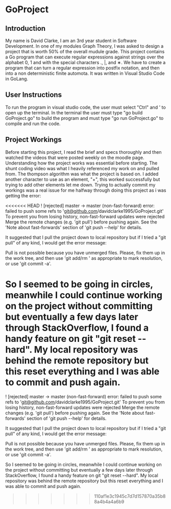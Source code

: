 # GoProject

## Introduction

My name is David Clarke, I am an 3rd year student in Software Development. In one of my modules Graph Theory, I was asked to design a project that is worth 50% of the overall mudule grade. This project contains a Go program that can execute regular expressions against strings over the alphabet 0, 1 and with the special characters ., |, and ∗. We have to create a program that can turn a regular expression into postfix notation, and then into a non deterministic finite automota. It was written in Visual Studio Code in GoLang. 

## User Instructions

To run the program in visual studio code, the user must select "Ctrl" and ' to open up the terminal. In the terminal the user must type "go build GoProject.go" to build the program and must type "go run GoProject.go" to compile and run the code.

## Project Workings

Before starting this project, I read the brief and specs thoroughly and then watched the videos that were posted weekly on the moodle page. Understanding how the project works was essential before starting. The shunt coding video was what I heavily referenced my work on and pulled from. The thompson algorithm was what the project is based on. I added another character to use as an element, "+", this worked successfully but trying to add other elements let me down. Trying to actually commit my workings was a real issue for me halfway through doing this project as i was getting the error:

<<<<<<< HEAD
! [rejected] master -> master (non-fast-forward) error: failed to push some refs to 'git@github.com/davidclarke1995/GoProject.git' To prevent you from losing history, non-fast-forward updates were rejected Merge the remote changes (e.g. 'git pull') before pushing again. See the 'Note about fast-forwards' section of 'git push --help' for details.

It suggested that I pull the project down to local repository but if I tried a "git pull" of any kind, I would get the error message:

Pull is not possible because you have unmerged files. Please, fix them up in the work tree, and then use 'git add/rm ' as appropriate to mark resolution, or use 'git commit -a'.

So I seemed to be going in circles, meanwhile I could continue working on the project without committing but eventually a few days later through StackOverflow, I found a handy feature on git "git reset --hard". My local repository was behind the remote repository but this reset everything and I was able to commit and push again. 
=======
! [rejected]        master -> master (non-fast-forward)
error: failed to push some refs to 'git@github.com/davidclarke1995/GoProject.git'
To prevent you from losing history, non-fast-forward updates were rejected
Merge the remote changes (e.g. 'git pull') before pushing again.  See the
'Note about fast-forwards' section of 'git push --help' for details.

It suggested that I pull the project down to local repository but if I tried a "git pull" of any kind, I would get the error message:

Pull is not possible because you have unmerged files.
Please, fix them up in the work tree, and then use 'git add/rm <file>'
as appropriate to mark resolution, or use 'git commit -a'.

So I seemed to be going in circles, meanwhile I could continue working on the project without committing but eventually a few days later through StackOverflow, I found a handy feature on git "git reset --hard". My local repository was behind the remote repository but this reset everything and I was able to commit and push again.
  

>>>>>>> 110af1e3c1945c7d7d157870a35b88a4b4a4a6b9
